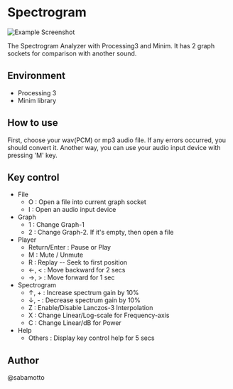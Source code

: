 # Spectrogram

![Example Screenshot](../example/spectrogram-example.png?raw=true)

The Spectrogram Analyzer with Processing3 and Minim.
It has 2 graph sockets for comparison with another sound.

## Environment
- Processing 3
- Minim library

## How to use
First, choose your wav(PCM) or mp3 audio file.
If any errors occurred, you should convert it.
Another way, you can use your audio input device with pressing 'M' key.

## Key control
- File
  * O : Open a file into current graph socket
  * I : Open an audio input device
- Graph
  * 1 : Change Graph-1
  * 2 : Change Graph-2. If it's empty, then open a file
- Player
  * Return/Enter : Pause or Play
  * M : Mute / Unmute
  * R : Replay -- Seek to first position
  * ←, < : Move backward for 2 secs
  * →, > : Move forward for 1 sec
- Spectrogram
  * ↑, + : Increase spectrum gain by 10%
  * ↓, - : Decrease spectrum gain by 10%
  * Z : Enable/Disable Lanczos-3 Interpolation
  * X : Change Linear/Log-scale for Frequency-axis
  * C : Change Linear/dB for Power
- Help
  * Others : Display key control help for 5 secs

## Author
@sabamotto
